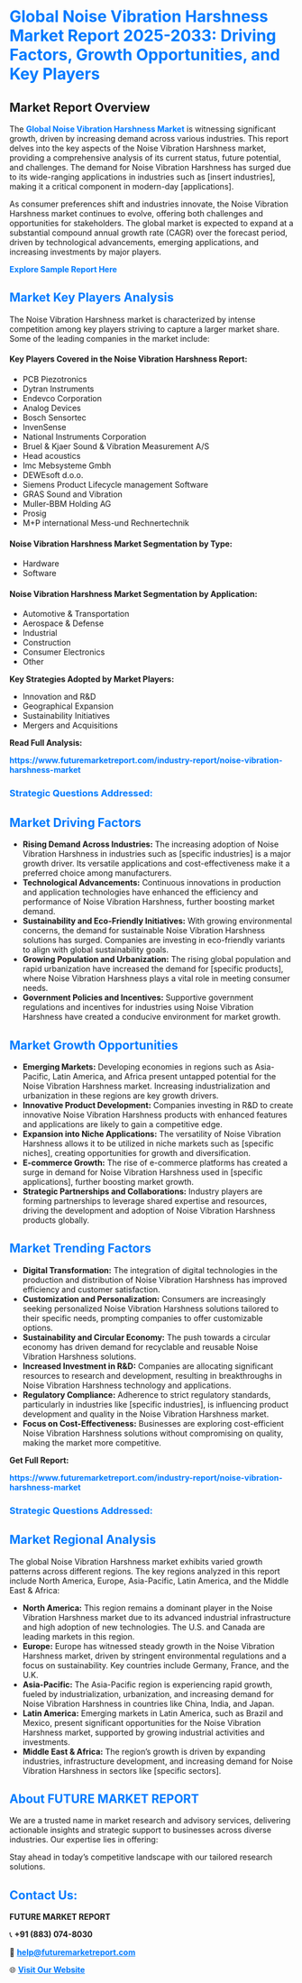 <h1 style="color: #007BFF;">Global Noise Vibration Harshness Market Report 2025-2033: Driving Factors, Growth Opportunities, and Key Players</h1>

<section id="overview">
<h2>Market Report Overview</h2>
<p>The <a href="https://www.futuremarketreport.com/industry-report/noise-vibration-harshness-market" style="color: #007BFF; text-decoration: none;"><strong>Global Noise Vibration Harshness Market</strong></a> is witnessing significant growth, driven by increasing demand across various industries. This report delves into the key aspects of the Noise Vibration Harshness market, providing a comprehensive analysis of its current status, future potential, and challenges. The demand for Noise Vibration Harshness has surged due to its wide-ranging applications in industries such as [insert industries], making it a critical component in modern-day [applications].</p>
<p>As consumer preferences shift and industries innovate, the Noise Vibration Harshness market continues to evolve, offering both challenges and opportunities for stakeholders. The global market is expected to expand at a substantial compound annual growth rate (CAGR) over the forecast period, driven by technological advancements, emerging applications, and increasing investments by major players.</p>
</section>

<section id="overview">
<p><a href="https://www.futuremarketreport.com/request-sample/reportId=102996" style="color: #007BFF; text-decoration: none;"><strong>Explore Sample Report Here</strong></a></p>
</section>

<section id="key-players">
<h2 style="color: #007BFF;">Market Key Players Analysis</h2>
<p>The Noise Vibration Harshness market is characterized by intense competition among key players striving to capture a larger market share. Some of the leading companies in the market include:</p>
<h4>Key Players Covered in the Noise Vibration Harshness Report:</h4>
<ul><li>PCB Piezotronics</li><li>Dytran Instruments</li><li>Endevco Corporation</li><li>Analog Devices</li><li>Bosch Sensortec</li><li>InvenSense</li><li>National Instruments Corporation</li><li>Bruel &amp; Kjaer Sound &amp; Vibration Measurement A/S</li><li>Head acoustics</li><li>Imc Mebsysteme Gmbh</li><li>DEWEsoft d.o.o.</li><li>Siemens Product Lifecycle management Software</li><li>GRAS Sound and Vibration</li><li>Muller-BBM Holding AG</li><li>Prosig</li><li>M+P international Mess-und Rechnertechnik</li></ul>
<h4>Noise Vibration Harshness Market Segmentation by Type:</h4>
<ul><li>Hardware</li><li>Software</li></ul>

<h4>Noise Vibration Harshness Market Segmentation by Application:</h4>
<ul><li>Automotive &amp; Transportation</li><li>Aerospace &amp; Defense</li><li>Industrial</li><li>Construction</li><li>Consumer Electronics</li><li>Other</li></ul>
<p><strong>Key Strategies Adopted by Market Players:</strong></p>
<ul>
<li>Innovation and R&D</li>
<li>Geographical Expansion</li>
<li>Sustainability Initiatives</li>
<li>Mergers and Acquisitions</li>
</ul>
</section>

<section>
<p><strong>Read Full Analysis: </strong></p><a href="https://www.futuremarketreport.com/industry-report/noise-vibration-harshness-market" style="color: #007BFF; text-decoration: none;"><strong>https://www.futuremarketreport.com/industry-report/noise-vibration-harshness-market</strong></a>
<h3 style="color: #007BFF;">Strategic Questions Addressed:</h3>
</section>

<section id="driving-factors">
<h2 style="color: #007BFF;">Market Driving Factors</h2>
<ul>
<li><strong>Rising Demand Across Industries:</strong> The increasing adoption of Noise Vibration Harshness in industries such as [specific industries] is a major growth driver. Its versatile applications and cost-effectiveness make it a preferred choice among manufacturers.</li>
<li><strong>Technological Advancements:</strong> Continuous innovations in production and application technologies have enhanced the efficiency and performance of Noise Vibration Harshness, further boosting market demand.</li>
<li><strong>Sustainability and Eco-Friendly Initiatives:</strong> With growing environmental concerns, the demand for sustainable Noise Vibration Harshness solutions has surged. Companies are investing in eco-friendly variants to align with global sustainability goals.</li>
<li><strong>Growing Population and Urbanization:</strong> The rising global population and rapid urbanization have increased the demand for [specific products], where Noise Vibration Harshness plays a vital role in meeting consumer needs.</li>
<li><strong>Government Policies and Incentives:</strong> Supportive government regulations and incentives for industries using Noise Vibration Harshness have created a conducive environment for market growth.</li>
</ul>
</section>

<section id="growth-opportunities">
<h2 style="color: #007BFF;">Market Growth Opportunities</h2>
<ul>
<li><strong>Emerging Markets:</strong> Developing economies in regions such as Asia-Pacific, Latin America, and Africa present untapped potential for the Noise Vibration Harshness market. Increasing industrialization and urbanization in these regions are key growth drivers.</li>
<li><strong>Innovative Product Development:</strong> Companies investing in R&D to create innovative Noise Vibration Harshness products with enhanced features and applications are likely to gain a competitive edge.</li>
<li><strong>Expansion into Niche Applications:</strong> The versatility of Noise Vibration Harshness allows it to be utilized in niche markets such as [specific niches], creating opportunities for growth and diversification.</li>
<li><strong>E-commerce Growth:</strong> The rise of e-commerce platforms has created a surge in demand for Noise Vibration Harshness used in [specific applications], further boosting market growth.</li>
<li><strong>Strategic Partnerships and Collaborations:</strong> Industry players are forming partnerships to leverage shared expertise and resources, driving the development and adoption of Noise Vibration Harshness products globally.</li>
</ul>
</section>

<section id="trending-factors">
<h2 style="color: #007BFF;">Market Trending Factors</h2>
<ul>
<li><strong>Digital Transformation:</strong> The integration of digital technologies in the production and distribution of Noise Vibration Harshness has improved efficiency and customer satisfaction.</li>
<li><strong>Customization and Personalization:</strong> Consumers are increasingly seeking personalized Noise Vibration Harshness solutions tailored to their specific needs, prompting companies to offer customizable options.</li>
<li><strong>Sustainability and Circular Economy:</strong> The push towards a circular economy has driven demand for recyclable and reusable Noise Vibration Harshness solutions.</li>
<li><strong>Increased Investment in R&D:</strong> Companies are allocating significant resources to research and development, resulting in breakthroughs in Noise Vibration Harshness technology and applications.</li>
<li><strong>Regulatory Compliance:</strong> Adherence to strict regulatory standards, particularly in industries like [specific industries], is influencing product development and quality in the Noise Vibration Harshness market.</li>
<li><strong>Focus on Cost-Effectiveness:</strong> Businesses are exploring cost-efficient Noise Vibration Harshness solutions without compromising on quality, making the market more competitive.</li>
</ul>
</section>

<section>
<p><strong>Get Full Report: </strong></p><a href="https://www.futuremarketreport.com/industry-report/noise-vibration-harshness-market" style="color: #007BFF; text-decoration: none;"><strong>https://www.futuremarketreport.com/industry-report/noise-vibration-harshness-market</strong></a>
<h3 style="color: #007BFF;">Strategic Questions Addressed:</h3>
</section>


<section id="regional-analysis">
<h2 style="color: #007BFF;">Market Regional Analysis</h2>
<p>The global Noise Vibration Harshness market exhibits varied growth patterns across different regions. The key regions analyzed in this report include North America, Europe, Asia-Pacific, Latin America, and the Middle East & Africa:</p>
<ul>
<li><strong>North America:</strong> This region remains a dominant player in the Noise Vibration Harshness market due to its advanced industrial infrastructure and high adoption of new technologies. The U.S. and Canada are leading markets in this region.</li>
<li><strong>Europe:</strong> Europe has witnessed steady growth in the Noise Vibration Harshness market, driven by stringent environmental regulations and a focus on sustainability. Key countries include Germany, France, and the U.K.</li>
<li><strong>Asia-Pacific:</strong> The Asia-Pacific region is experiencing rapid growth, fueled by industrialization, urbanization, and increasing demand for Noise Vibration Harshness in countries like China, India, and Japan.</li>
<li><strong>Latin America:</strong> Emerging markets in Latin America, such as Brazil and Mexico, present significant opportunities for the Noise Vibration Harshness market, supported by growing industrial activities and investments.</li>
<li><strong>Middle East & Africa:</strong> The region’s growth is driven by expanding industries, infrastructure development, and increasing demand for Noise Vibration Harshness in sectors like [specific sectors].</li>
</ul>
</section>

<footer>
<h2 style="color: #007BFF;">About FUTURE MARKET REPORT</h2>
<p>We are a trusted name in market research and advisory services, delivering actionable insights and strategic support to businesses across diverse industries. Our expertise lies in offering:</p>

<p>Stay ahead in today’s competitive landscape with our tailored research solutions.</p>

<h2 style="color: #007BFF;">Contact Us:</h2>
<p><strong>FUTURE MARKET REPORT</strong></p>
<p>📞 <strong>+91 (883) 074-8030</strong></p>
<p>📧 <strong><a href="mailto:help@futuremarketreport.com" style="color: #007BFF;">help@futuremarketreport.com</a></strong></p>
<p>🌐 <strong><a href="https://www.futuremarketreport.com/" style="color: #007BFF;">Visit Our Website</a></strong></p>
</footer>